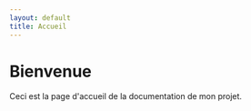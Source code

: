 ```yaml
---
layout: default
title: Accueil
---
```


# Bienvenue

Ceci est la page d'accueil de la documentation de mon projet.